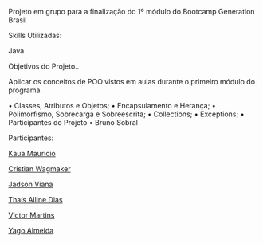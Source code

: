 Projeto em grupo para a finalização do 1º módulo do Bootcamp Generation Brasil

Skills Utilizadas:

Java

Objetivos do Projeto..

Aplicar os conceitos de POO vistos em aulas durante o primeiro módulo do programa.

• Classes, Atributos e Objetos;
• Encapsulamento e Herança;
• Polimorfismo, Sobrecarga e Sobreescrita;
• Collections;
• Exceptions;
• Participantes do Projeto
• Bruno Sobral

Participantes:

[Kaua Mauricio](https://github.com/KauaMauricio)

[Cristian Wagmaker](https://github.com/criswagmaker)

[Jadson Viana](https://github.com/Jadsonvs)

[Thaís Alline Dias](https://github.com/tha-alline)

[Victor Martins](https://github.com/victormreis)

[Yago Almeida](https://github.com/yagorajose)
